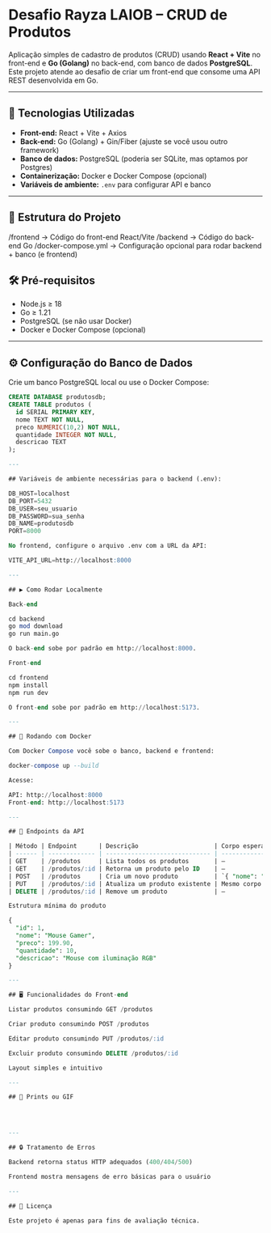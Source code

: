 # Desafio Rayza LAIOB – CRUD de Produtos

Aplicação simples de cadastro de produtos (CRUD) usando **React + Vite** no front-end e **Go (Golang)** no back-end, com banco de dados **PostgreSQL**.  
Este projeto atende ao desafio de criar um front-end que consome uma API REST desenvolvida em Go.

---

## 🚀 Tecnologias Utilizadas

- **Front-end:** React + Vite + Axios
- **Back-end:** Go (Golang) + Gin/Fiber (ajuste se você usou outro framework)
- **Banco de dados:** PostgreSQL (poderia ser SQLite, mas optamos por Postgres)
- **Containerização:** Docker e Docker Compose (opcional)
- **Variáveis de ambiente:** `.env` para configurar API e banco

---

## 📂 Estrutura do Projeto
/frontend → Código do front-end React/Vite
/backend → Código do back-end Go
/docker-compose.yml → Configuração opcional para rodar backend + banco (e frontend)

## 🛠️ Pré-requisitos

- Node.js ≥ 18
- Go ≥ 1.21
- PostgreSQL (se não usar Docker)
- Docker e Docker Compose (opcional)

---

## ⚙️ Configuração do Banco de Dados

Crie um banco PostgreSQL local ou use o Docker Compose:

```sql
CREATE DATABASE produtosdb;
CREATE TABLE produtos (
  id SERIAL PRIMARY KEY,
  nome TEXT NOT NULL,
  preco NUMERIC(10,2) NOT NULL,
  quantidade INTEGER NOT NULL,
  descricao TEXT
);

---

## Variáveis de ambiente necessárias para o backend (.env):

DB_HOST=localhost
DB_PORT=5432
DB_USER=seu_usuario
DB_PASSWORD=sua_senha
DB_NAME=produtosdb
PORT=8000

No frontend, configure o arquivo .env com a URL da API:

VITE_API_URL=http://localhost:8000

---

## ▶️ Como Rodar Localmente

Back-end

cd backend
go mod download
go run main.go

O back-end sobe por padrão em http://localhost:8000.

Front-end

cd frontend
npm install
npm run dev

O front-end sobe por padrão em http://localhost:5173.

---

## 🐳 Rodando com Docker

Com Docker Compose você sobe o banco, backend e frontend:

docker-compose up --build

Acesse:

API: http://localhost:8000
Front-end: http://localhost:5173

---

## 📑 Endpoints da API

| Método | Endpoint      | Descrição                     | Corpo esperado (JSON)                                                                |
| ------ | ------------- | ----------------------------- | ------------------------------------------------------------------------------------ |
| GET    | /produtos     | Lista todos os produtos       | –                                                                                    |
| GET    | /produtos/:id | Retorna um produto pelo ID    | –                                                                                    |
| POST   | /produtos     | Cria um novo produto          | `{ "nome": "Mouse", "preco": 199.90, "quantidade": 10, "descricao": "Mouse gamer" }` |
| PUT    | /produtos/:id | Atualiza um produto existente | Mesmo corpo do POST                                                                  |
| DELETE | /produtos/:id | Remove um produto             | –                                                                                    |

Estrutura mínima do produto

{
  "id": 1,
  "nome": "Mouse Gamer",
  "preco": 199.90,
  "quantidade": 10,
  "descricao": "Mouse com iluminação RGB"
}

---

## 🖥️ Funcionalidades do Front-end

Listar produtos consumindo GET /produtos

Criar produto consumindo POST /produtos

Editar produto consumindo PUT /produtos/:id

Excluir produto consumindo DELETE /produtos/:id

Layout simples e intuitivo

---

## 📸 Prints ou GIF




---

## 🔒 Tratamento de Erros

Backend retorna status HTTP adequados (400/404/500)

Frontend mostra mensagens de erro básicas para o usuário

---

## 📝 Licença

Este projeto é apenas para fins de avaliação técnica.